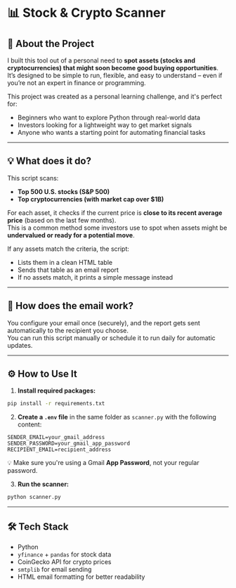 # 📊 Stock & Crypto Scanner

## 👤 About the Project

I built this tool out of a personal need to **spot assets (stocks and cryptocurrencies) that might soon become good buying opportunities**.  
It’s designed to be simple to run, flexible, and easy to understand – even if you’re not an expert in finance or programming.

This project was created as a personal learning challenge, and it's perfect for:
- Beginners who want to explore Python through real-world data
- Investors looking for a lightweight way to get market signals
- Anyone who wants a starting point for automating financial tasks

---

## 💡 What does it do?

This script scans:
-  **Top 500 U.S. stocks (S&P 500)**
-  **Top cryptocurrencies (with market cap over $1B)**

For each asset, it checks if the current price is **close to its recent average price** (based on the last few months).  
This is a common method some investors use to spot when assets might be **undervalued or ready for a potential move**.

If any assets match the criteria, the script:
- Lists them in a clean HTML table
- Sends that table as an email report
- If no assets match, it prints a simple message instead

---

## 📧 How does the email work?

You configure your email once (securely), and the report gets sent automatically to the recipient you choose.  
You can run this script manually or schedule it to run daily for automatic updates.

---

## ⚙️ How to Use It

1. **Install required packages:**

```bash
pip install -r requirements.txt
```

2. **Create a `.env` file** in the same folder as `scanner.py` with the following content:

```env
SENDER_EMAIL=your_gmail_address
SENDER_PASSWORD=your_gmail_app_password
RECIPIENT_EMAIL=recipient_address
```

 💡 Make sure you're using a Gmail **App Password**, not your regular password.

3. **Run the scanner:**

```bash
python scanner.py
```

---

## 🛠 Tech Stack

- Python 
- `yfinance` + `pandas` for stock data
- CoinGecko API for crypto prices
- `smtplib` for email sending
- HTML email formatting for better readability
